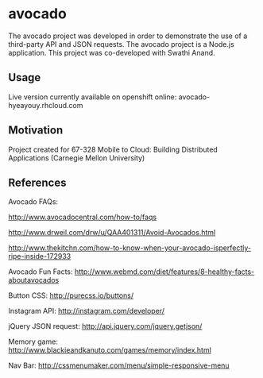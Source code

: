 # avocado

The avocado project was developed in order to demonstrate the use of a third-party API and JSON requests. The avocado project is a Node.js application. This project was co-developed with Swathi Anand.

## Usage

Live version currently available on openshift online: avocado-hyeayouy.rhcloud.com

## Motivation

Project created for 67-328 Mobile to Cloud: Building Distributed Applications (Carnegie Mellon University)

## References

Avocado FAQs:

http://www.avocadocentral.com/how-to/faqs

http://www.drweil.com/drw/u/QAA401311/Avoid-Avocados.html

http://www.thekitchn.com/how-to-know-when-your-avocado-isperfectly-ripe-inside-172933

Avocado Fun Facts: http://www.webmd.com/diet/features/8-healthy-facts-aboutavocados

Button CSS: http://purecss.io/buttons/

Instagram API: http://instagram.com/developer/

jQuery JSON request: http://api.jquery.com/jquery.getjson/

Memory game: http://www.blackieandkanuto.com/games/memory/index.html

Nav Bar: http://cssmenumaker.com/menu/simple-responsive-menu